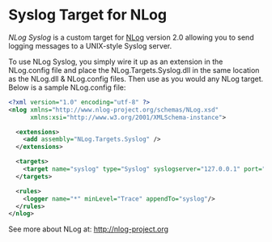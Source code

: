 Syslog Target for NLog
======================

*NLog Syslog* is a custom target for [NLog](http://nlog-project.org/) version 2.0 allowing you to send logging messages to a UNIX-style Syslog server.

To use NLog Syslog, you simply wire it up as an extension in the NLog.config file and place the NLog.Targets.Syslog.dll in the same location as the NLog.dll & NLog.config files. Then use as you would any NLog target. Below is a sample NLog.config file:

```xml
<?xml version="1.0" encoding="utf-8" ?>
<nlog xmlns="http://www.nlog-project.org/schemas/NLog.xsd"
      xmlns:xsi="http://www.w3.org/2001/XMLSchema-instance">

  <extensions>
    <add assembly="NLog.Targets.Syslog" />
  </extensions>

  <targets>
    <target name="syslog" type="Syslog" syslogserver="127.0.0.1" port="514" facility="Local7" customprefix="MyCustomPrefix"/>
  </targets>

  <rules>
    <logger name="*" minLevel="Trace" appendTo="syslog"/>
  </rules>
</nlog>
```

See more about NLog at: http://nlog-project.org
